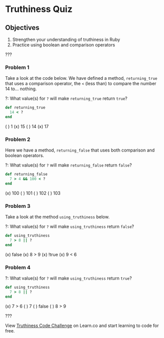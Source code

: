 # Truthiness Quiz

## Objectives

1. Strengthen your understanding of truthiness in Ruby
2. Practice using boolean and comparison operators

???

### Problem 1

Take a look at the code below. We have defined a method, `returning_true` that uses a comparison operator, the `<` (less than) to compare the number 14 to... nothing.

?: What value(s) for `?` will make `returning_true` return `true`?

``` ruby
def returning_true
  14 < ?
end
```

( ) 1
(x) 15
( ) 14
(x) 17


### Problem 2

Here we have a method, `returning_false` that uses both comparison and boolean operators.

?: What value(s) for `?` will make `returning_false` return `false`?

``` ruby
def returning_false
  7 > 4 && 100 < ?
end
```

(x) 100
( ) 101
( ) 102
( ) 103

### Problem 3

Take a look at the method `using_truthiness` below.

?: What value(s) for `?` will make `using_truthiness` return `false`?


```ruby
def using_truthiness
  7 > 8 || ?
end
```

(x) false
(x) 8 > 9
(x) !true
(x) 9 < 6

### Problem 4

?: What value(s) for `?` will make `using_truthiness` return `true`?


```ruby
def using_truthiness
  7 > 8 || ?
end
```

(x) 7 > 6
( ) 7
( ) false
( ) 8 > 9

???

<p data-visibility='hidden'>View <a href='https://learn.co/lessons/truthiness-code-challenge' title='Truthiness Code Challenge'>Truthiness Code Challenge</a> on Learn.co and start learning to code for free.</p>
